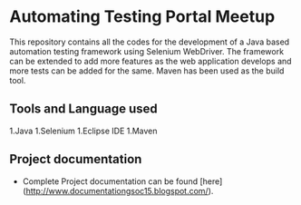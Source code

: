 Automating Testing Portal Meetup
==================================


This repository contains all the codes for the development of a Java based automation testing framework using Selenium WebDriver. The framework can be extended to add more features as the web application develops and more tests can be added for the same. Maven has been used as the build tool.

Tools and Language used
------------------------
1.Java
1.Selenium 
1.Eclipse IDE
1.Maven

Project documentation
---------------------
* Complete Project documentation can be found [here] (http://www.documentationgsoc15.blogspot.com/). 
